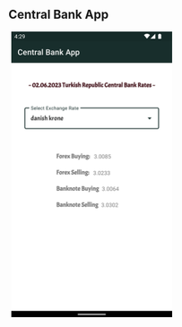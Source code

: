 ## Central Bank App
  <img width="287" alt="signIn" src="https://github.com/sumeyraozugur/Turkcell-Bootcamp-HW/blob/main/images/hw5_1.png" hspace="5"/>



